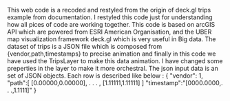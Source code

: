 This web code is a recoded and restyled from the origin of deck.gl trips example from documentation. I restyled this code just for understanding how all pices of code are working together. 
This code is based on arcGIS API which are powered from ESRI American Organisation, and the UBER map visualization framework deck.gl which is very useful in Big data. 
The dataset of trips is a JSON file which is composed from {vendor,path,timestamps} to precise animation and finally in this code we have used the TripsLayer to make this data animation. 
I have changed some preperties in the layer to make it more orchestral. 
The json input data is an set of JSON objects. Each row is described like below : 
{
  "vendor": 1,
  "path":[
    [0.00000,0.00000], 
    . . . , 
    [1.11111,1.11111]
  ]
  "timestamp":"[0000.0000,. . .,1.1111]"
}
